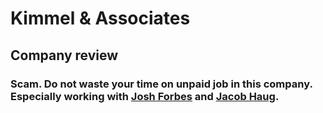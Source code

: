 # Kimmel & Associates

## Company review

### Scam. Do not waste your time on unpaid job in this company. Especially working with [Josh Forbes](mailto:jdforbes82@gmail.com) and [Jacob Haug](mailto:jacob@kimmel.com).
